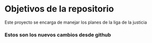 # Objetivos de la repositorio

Este proyecto se encarga de manejar los planes de la liga de la justicia

### Estos son los nuevos cambios desde github
